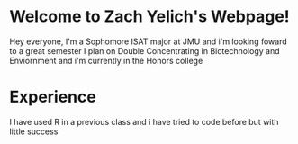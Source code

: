 # Welcome to Zach Yelich's Webpage!
Hey everyone, I'm a Sophomore ISAT major at JMU and i'm looking foward to a great semester
I plan on Double Concentrating in Biotechnology and Enviornment and i'm currently in the Honors college

# Experience
I have used R in a previous class and i have tried to code before but with little success
